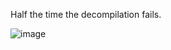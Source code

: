 Half the time the decompilation fails.

![image](https://github.com/kylerchin/octa-decompilation-test/assets/7539174/bfd152a5-4c7c-44ca-8783-3eff336ae3e8)
